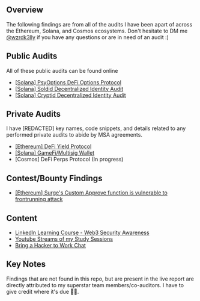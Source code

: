 ## Overview

The following findings are from all of the audits I have been apart of across the Ethereum, Solana, and Cosmos ecosystems. Don't hesitate to DM me [@wzrdk3lly](https://twitter.com/wzrdk3lly) if you have any questions or are in need of an audit :)

## Public Audits

All of these public audits can be found online

- [[Solana] PsyOptions DeFi Options Protocol](./Public%20Audits/PsyOptions.md)
- [[Solana] Soldid Decentralized Identity Audit](./Public%20Audits/Soldid.md)
- [[Solana] Cryptid Decentralized Identity Audit](./Public%20Audits/Cryptid.md)

## Private Audits

I have [REDACTED] key names, code snippets, and details related to any performed private audits to abide by MSA agreements.

- [[Ethereum] DeFi Yield Protocol](./Prviate%20Audits/yield.md)
- [[Solana] GameFi/Multisig Wallet](./Prviate%20Audits/multiSig.md)
- [Cosmos] DeFi Perps Protocol (In progress)

## Contest/Bounty Findings

- [[Ethereum] Surge's Custom Approve function is vulnerable to frontrunning attack](https://github.com/sherlock-audit/2023-02-surge-judging/issues/116)

## Content

- [Linkedln Learning Course - Web3 Security Awareness](https://www.linkedin.com/learning/cybersecurity-awareness-web3-crypto-and-nfts/key-takeaways?autoplay=true)
- [Youtube Streams of my Study Sessions](https://www.youtube.com/channel/UCx248q4tpOZV6o-Ia47gmvQ)
- [Bring a Hacker to Work Chat](https://www.youtube.com/watch?v=fIN6NRpvmZY&list=PLGHNMsxvefm00bgsKwaPZnhGWYkDlxJsW&index=17&ab_channel=blackgirlshack)

## Key Notes

Findings that are not found in this repo, but are present in the live report are directly attributed to my superstar team members/co-auditors. I have to give credit where it's due 💪🏽.

